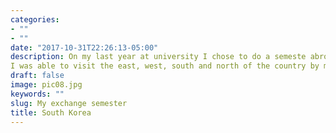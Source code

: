 ```yaml
---
categories:
- ""
- ""
date: "2017-10-31T22:26:13-05:00"
description: On my last year at university I chose to do a semeste abroad in Seoul, South Korea. Seoul is an energetic city, full of life and places to explore. Even after five months there I sill left with a feeling that there was still so much to see. Even though it may seem like my time spent in Asia was short, I have rooted in me small details of the Korean culture. I have K-pop songs in all my playlists. I’m addicted to Korean noodles and I a strongly defend the theory that soy sauce goes well with every plate. 
I was able to visit the east, west, south and north of the country by making small trips during the weekends. Every city was different and special in its own way. The common thread around the country, was the generosity, sympathy and humility of the Korean people. Koreans have such a heartwarming culture that as soon as I landed, even though I was halfway across the world, I immediately felt at home.I have learned to be more gentle and helpful to those around me by living among them. The Koreans have a lot of pain and are still marked by their dark past. They are worried about the constant uncertain of their country’s future, but they still manage to be the most cheerful persons I met. 
draft: false
image: pic08.jpg
keywords: ""
slug: My exchange semester
title: South Korea
---
```


